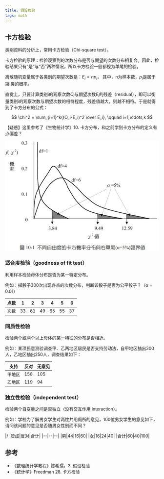```yaml
---
title: 假设检验
tags: math
---
```


## 卡方检验

类别资料的分析上，常用卡方检验（Chi-square test）。

卡方检验的原理：检验观察到的次数分布是否与期望的次数分布相复合。因此，检验结果只有“是”与“否”两种情况，所以卡方检验一般都视为单尾的检验。

离散随机变量属于各类别的期望次数是：$E_i=np_i$， 其中，n为样本数，$p_i$是属于第i类的概率。

直觉上，只要计算类别i的观察次数$O_i$与期望次数$E_i$的残差（residual），即可以衡量类别i的观察次数与期望次数的相符程度，残差值越大，则越不相符。于是就得到了卡方分布的公式：

$$
\chi^2 = \sum_{i=1}^k{(O_i-E_i)^2 \over E_i}, \qquad i=1,\cdots,k
$$

【疑惑】这里参考了《生物统计学》10. 卡方分布，和之前学到卡方分布的定义有点偏差？

![卡方分布](/assets/blog-images/hypothesis-testing-chi.jpg)


### 适合度检验（goodness of fit test）

利用样本检验母体分布是否为某一特定分布。

例如：掷骰子300次出现各点的次数分布，判断该骰子是否为公平骰子？（$\alpha=0.01$）

| 点数 | 1 | 2 | 3 | 4 | 5 | 6 |
|--|--|--|--|--|--|--|
|次数|33|61|49|65|55|37|

### 同质性检验

检验两个或两个以上母体的某一特征的分布是否相近。

例如：某项民意测验调查甲、乙两地区居民是否支持劳动法，自甲地区抽出300人，乙地区抽出250人，调查结果如下：


|支持|反对|无意见|
|--|--|--|
|甲地区|158|105|37|
|乙地区|119|94|37|

### 独立性检验（independent test）

检验两个自变量之间是否独立（没有交互作用 interaction）。

例如：学校为了解男女学生对两性共用厕所的意见，100位男女学生的意见如下，请问该问题的意见是否随男女性别而不同？


|/ |赞成|反对|合计|
|--|--|--|
|男|44|16|60|
|女|16|24|40|
|合计|60|40|100|

## 参考

- 《数理统计学教程》陈希孺，3. 假设检验
- 《统计学》Freedman 28. 卡方检验
